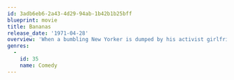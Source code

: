 ```yaml
---
id: 3adb6eb6-2a43-4d29-94ab-1b42b1b25bff
blueprint: movie
title: Bananas
release_date: '1971-04-28'
overview: 'When a bumbling New Yorker is dumped by his activist girlfriend, he travels to a tiny Latin American nation and becomes involved in its latest rebellion.'
genres:
  -
    id: 35
    name: Comedy
---
```

